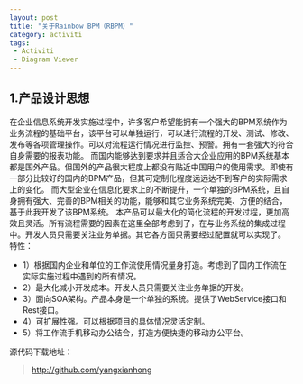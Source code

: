 ```yaml
---
layout: post
title: "关于Rainbow BPM（RBPM）"
category: activiti
tags: 
 - Activiti
 - Diagram Viewer
---
```




## 1.产品设计思想
   在企业信息系统开发实施过程中，许多客户希望能拥有一个强大的BPM系统作为业务流程的基础平台，该平台可以单独运行，可以进行流程的开发、测试、修改、发布等各项管理操作。可以对流程运行情况进行监控、预警。拥有一套强大的符合自身需要的报表功能。
而国内能够达到要求并且适合大企业应用的BPM系统基本都是国外产品。但国外的产品很大程度上都没有贴近中国用户的使用需求。即使有一部分比较好的国内的BPM产品，但其可定制化程度远远达不到客户的实际需求上的变化。
而大型企业在信息化要求上的不断提升，一个单独的BPM系统，且自身拥有强大、完善的BPM相关的功能，能够和其它业务系统完美、方便的结合，基于此我开发了该BPM系统。
本产品可以最大化的简化流程的开发过程，更加高效且灵活。所有流程需要的因素在这里全部考虑到了，在与业务系统的集成过程中。开发人员只需要关注业务单据。其它各方面只需要经过配置就可以实现了。
特性：

* 1）根据国内企业和单位的工作流使用情况量身打造。考虑到了国内工作流在实际实施过程中遇到的所有情况。
* 2）最大化减小开发成本。开发人员只需要关注业务单据的开发。
* 3）面向SOA架构。产品本身是一个单独的系统。提供了WebService接口和Rest接口。
* 4）可扩展性强。可以根据项目的具体情况灵活定制。
* 5）将工作流手机移动办公结合，打造方便快捷的移动办公平台。

源代码下载地址：
> http://github.com/yangxianhong


